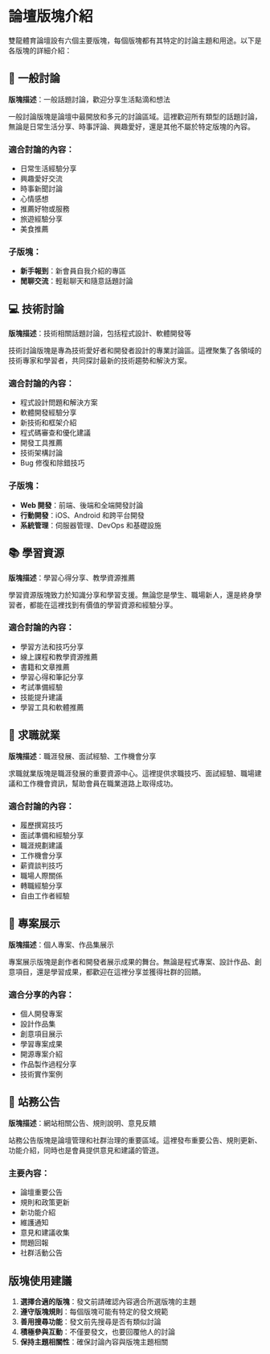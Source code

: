 # 論壇版塊介紹

雙龍體育論壇設有六個主要版塊，每個版塊都有其特定的討論主題和用途。以下是各版塊的詳細介紹：

## 💬 一般討論

**版塊描述**：一般話題討論，歡迎分享生活點滴和想法

一般討論版塊是論壇中最開放和多元的討論區域。這裡歡迎所有類型的話題討論，無論是日常生活分享、時事評論、興趣愛好，還是其他不屬於特定版塊的內容。

### 適合討論的內容：
- 日常生活經驗分享
- 興趣愛好交流
- 時事新聞討論
- 心情感想
- 推薦好物或服務
- 旅遊經驗分享
- 美食推薦

### 子版塊：
- **新手報到**：新會員自我介紹的專區
- **閒聊交流**：輕鬆聊天和隨意話題討論

## 💻 技術討論

**版塊描述**：技術相關話題討論，包括程式設計、軟體開發等

技術討論版塊是專為技術愛好者和開發者設計的專業討論區。這裡聚集了各領域的技術專家和學習者，共同探討最新的技術趨勢和解決方案。

### 適合討論的內容：
- 程式設計問題和解決方案
- 軟體開發經驗分享
- 新技術和框架介紹
- 程式碼審查和優化建議
- 開發工具推薦
- 技術架構討論
- Bug 修復和除錯技巧

### 子版塊：
- **Web 開發**：前端、後端和全端開發討論
- **行動開發**：iOS、Android 和跨平台開發
- **系統管理**：伺服器管理、DevOps 和基礎設施

## 📚 學習資源

**版塊描述**：學習心得分享、教學資源推薦

學習資源版塊致力於知識分享和學習支援。無論您是學生、職場新人，還是終身學習者，都能在這裡找到有價值的學習資源和經驗分享。

### 適合討論的內容：
- 學習方法和技巧分享
- 線上課程和教學資源推薦
- 書籍和文章推薦
- 學習心得和筆記分享
- 考試準備經驗
- 技能提升建議
- 學習工具和軟體推薦

## 💼 求職就業

**版塊描述**：職涯發展、面試經驗、工作機會分享

求職就業版塊是職涯發展的重要資源中心。這裡提供求職技巧、面試經驗、職場建議和工作機會資訊，幫助會員在職業道路上取得成功。

### 適合討論的內容：
- 履歷撰寫技巧
- 面試準備和經驗分享
- 職涯規劃建議
- 工作機會分享
- 薪資談判技巧
- 職場人際關係
- 轉職經驗分享
- 自由工作者經驗

## 🎨 專案展示

**版塊描述**：個人專案、作品集展示

專案展示版塊是創作者和開發者展示成果的舞台。無論是程式專案、設計作品、創意項目，還是學習成果，都歡迎在這裡分享並獲得社群的回饋。

### 適合分享的內容：
- 個人開發專案
- 設計作品集
- 創意項目展示
- 學習專案成果
- 開源專案介紹
- 作品製作過程分享
- 技術實作案例

## 📢 站務公告

**版塊描述**：網站相關公告、規則說明、意見反饋

站務公告版塊是論壇管理和社群治理的重要區域。這裡發布重要公告、規則更新、功能介紹，同時也是會員提供意見和建議的管道。

### 主要內容：
- 論壇重要公告
- 規則和政策更新
- 新功能介紹
- 維護通知
- 意見和建議收集
- 問題回報
- 社群活動公告

## 版塊使用建議

1. **選擇合適的版塊**：發文前請確認內容適合所選版塊的主題
2. **遵守版塊規則**：每個版塊可能有特定的發文規範
3. **善用搜尋功能**：發文前先搜尋是否有類似討論
4. **積極參與互動**：不僅要發文，也要回覆他人的討論
5. **保持主題相關性**：確保討論內容與版塊主題相關


